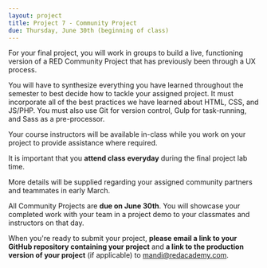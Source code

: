 ```yaml
---
layout: project
title: Project 7 - Community Project
due: Thursday, June 30th (beginning of class)
---
```


For your final project, you will work in groups to build a live, functioning version of a RED Community Project that has previously been through a UX process.

You will have to synthesize everything you have learned throughout the semester to best decide how to tackle your assigned project. It must incorporate all of the best practices we have learned about HTML, CSS, and JS/PHP. You must also use Git for version control, Gulp for task-running, and Sass as a pre-processor.

Your course instructors will be available in-class while you work on your project to provide assistance where required.

It is important that you **attend class everyday** during the final project lab time.

More details will be supplied regarding your assigned community partners and teammates in early March.

All Community Projects are **due on June 30th**. You will showcase your completed work with your team in a project demo to your classmates and instructors on that day.

When you're ready to submit your project, **please email a link to your GitHub repository containing your project** and **a link to the production version of your project** (if applicable) to [mandi@redacademy.com](mailto:mandi@redacademy.com).
